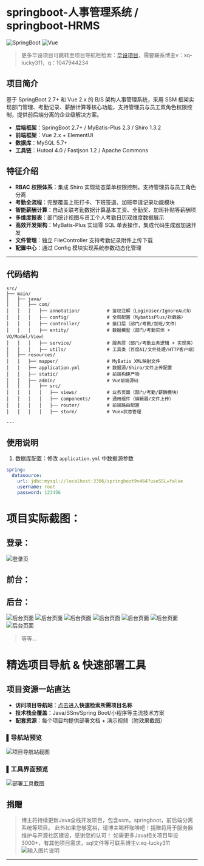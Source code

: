 # springboot-人事管理系统 / springboot-HRMS

![SpringBoot](https://spring.io/projects/spring-boot)
![Vue](https://vuejs.org/)

> 更多毕设项目可跳转至项目导航栏检索：[毕设项目](http://sysadmin.3vfree.vip)，需要联系博主v：xq-lucky311，q：1047944234

## 项目简介  
基于 SpringBoot 2.7+ 和 Vue 2.x 的 B/S 架构人事管理系统，采用 SSM 框架实现部门管理、考勤记录、薪酬计算等核心功能，支持管理员与员工双角色权限控制，提供前后端分离的企业级解决方案。

  
- ​**​后端框架​**​：SpringBoot 2.7+ / MyBatis-Plus 2.3 / Shiro 1.3.2  
- ​**​前端框架​**​：Vue 2.x + ElementUI  
- ​**​数据库​**​：MySQL 5.7+  
- ​**​工具链​**​：Hutool 4.0 / Fastjson 1.2 / Apache Commons  

## 特征介绍  
- ​**​RBAC 权限体系​**​：集成 Shiro 实现动态菜单权限控制，支持管理员与员工角色分离  
- ​**​考勤全流程​**​：完整覆盖上班打卡、下班签退、加班申请记录功能模块  
- ​**​智能薪酬计算​**​：自动关联考勤数据计算基本工资、全勤奖、加班补贴等薪酬项  
- ​**​多维度报表​**​：部门统计视图与员工个人考勤日历双维度数据展示  
- ​**​高效开发架构​**​：MyBatis-Plus 实现零 SQL 单表操作，集成代码生成器加速开发  
- ​**​文件管理​**​：独立 FileController 支持考勤记录附件上传下载  
- ​**​配置中心​**​：通过 Config 模块实现系统参数动态化管理  

---

## 代码结构
```
src/
├── main/
│   ├── java/
│   │   ├── com/
│   │   │   ├── annotation/          # 鉴权注解（LoginUser/IgnoreAuth）
│   │   │   ├── config/              # 全局配置（MybatisPlus/拦截器）
│   │   │   ├── controller/          # 接口层（部门/考勤/加班/文件）
│   │   │   ├── entity/              # 数据模型（部门/考勤实体 + VO/Model/View） 
│   │   │   ├── service/             # 服务层（部门/考勤业务逻辑 + 实现类）
│   │   │   ├── utils/               # 工具类（百度AI/文件处理/HTTP客户端）
│   ├── resources/
│   │   ├── mapper/                  # MyBatis XML映射文件
│   │   ├── application.yml          # 数据源/Shiro/文件上传配置
│   │   ├── static/                  # 前端构建产物
│   │   ├── admin/                   # Vue前端源码
│   │   │   ├── src/
│   │   │   │   ├── views/           # 业务页面（部门/考勤/薪酬模块）
│   │   │   │   ├── components/      # 通用组件（编辑器/文件上传）
│   │   │   │   ├── router/          # 前端路由配置
│   │   │   │   ├── store/           # Vuex状态管理

---
```
## 使用说明
1. 数据库配置：修改 `application.yml` 中数据源参数
```yaml
spring:
  datasource:
    url: jdbc:mysql://localhost:3306/springboot9v464?useSSL=false
    username: root
    password: 123456
```

# 项目实际截图：
## 登录：
![登录页](xx/login.png)

## 前台：

## 后台：
![后台页面](xx/suffix/1.png)
![后台页面](xx/suffix/2.png)
![后台页面](xx/suffix/3.png)
![后台页面](xx/suffix/4.png)
![后台页面](xx/suffix/5.png)
![后台页面](xx/suffix/6.png)
![后台页面](xx/suffix/7.png)

> 等等...

# 精选项目导航 & 快速部署工具
## 项目资源一站直达
- ​**访问项目导航站**：[点击进入](http://sysadmin.3vfree.vip)**快速检索所需项目名称**
- ​**技术栈全覆盖**：Java/SSm/Spring Boot/小程序等主流技术方案
- ​**配套资源**：每个项目均提供部署文档 + 演示视频（附效果截图）

### ▌导航站预览
![项目导航站截图](项目检索工具.png)

### ▌工具界面预览
![部署工具截图](一键部署工具.png)

## 捐赠
> 博主将持续更新Java全栈开发项目，包含ssm，springboot，前后端分离系统等项目。
> 此外如果您够宽裕，请博主喝杯咖啡吧！捐赠将用于服务器维护与开源社区建设，感谢您的认可！
> 如需更多Java相关项目毕设3000+，有其他项目需求，sql文件等可联系博主v:xq-lucky311
![输入图片说明](%E7%91%9E%E5%B9%B8%EF%BC%81%E7%91%9E%E5%B9%B8%EF%BC%81.png)
---